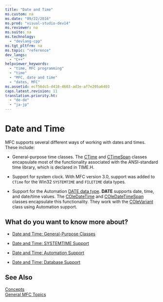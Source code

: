 ```yaml
---
title: "Date and Time"
ms.custom: na
ms.date: "09/22/2016"
ms.prod: "visual-studio-dev14"
ms.reviewer: na
ms.suite: na
ms.technology: 
  - "devlang-cpp"
ms.tgt_pltfrm: na
ms.topic: "reference"
dev_langs: 
  - "C++"
helpviewer_keywords: 
  - "time, MFC programming"
  - "time"
  - "MFC, date and time"
  - "dates, MFC"
ms.assetid: ecf56dc5-d418-4603-ad3e-af7e205a6403
caps.latest.revision: 11
translation.priority.ht: 
  - "de-de"
  - "ja-jp"
---
```

# Date and Time
MFC supports several different ways of working with dates and times. These include:  
  
-   General-purpose time classes. The [CTime](../vs140/ctime-class.md) and [CTimeSpan](../vs140/ctimespan-class.md) classes encapsulate most of the functionality associated with the ANSI-standard time library, which is declared in TIME.H.  
  
-   Support for system clock. With MFC version 3.0, support was added to `CTime` for the Win32 `SYSTEMTIME` and `FILETIME` data types.  
  
-   Support for the Automation [DATE data type](../vs140/date-type.md). **DATE** supports date, time, and date/time values. The [COleDateTime](../vs140/coledatetime-class.md) and [COleDateTimeSpan](../vs140/coledatetimespan-class.md) classes encapsulate this functionality. They work with the [COleVariant](../vs140/colevariant-class.md) class using Automation support.  
  
## What do you want to know more about?  
  
-   [Date and Time: General-Purpose Classes](../vs140/date-and-time--general-purpose-classes.md)  
  
-   [Date and Time: SYSTEMTIME Support](../vs140/date-and-time--systemtime-support.md)  
  
-   [Date and Time: Automation Support](../vs140/date-and-time--automation-support.md)  
  
-   [Date and Time: Database Support](../vs140/date-and-time--database-support.md)  
  
## See Also  
 [Concepts](../vs140/mfc-concepts.md)   
 [General MFC Topics](../vs140/general-mfc-topics.md)